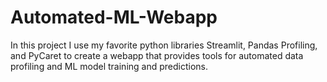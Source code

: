 # Automated-ML-Webapp
In this project I use my favorite python libraries Streamlit, Pandas Profiling, and PyCaret to create a webapp that provides tools for automated data profiling and ML model training and predictions. 
